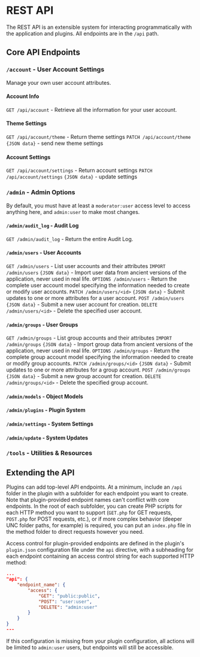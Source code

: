 # REST API

The REST API is an extensible system for interacting programmatically with the application and plugins. All endpoints are in the `/api` path.

## Core API Endpoints

### **`/account`** - User Account Settings

Manage your own user account attributes.

#### **Account Info**
`GET /api/account` - Retrieve all the information for your user account.

#### **Theme Settings**
`GET /api/account/theme` - Return theme settings
`PATCH /api/account/theme` `{JSON data}` - send new theme settings

#### **Account Settings**
`GET /api/account/settings` - Return account settings
`PATCH /api/account/settings` `{JSON data}` - update settings

### **`/admin`** - Admin Options

By default, you must have at least a `moderator:user` access level to access anything here, and `admin:user` to make most changes.

#### `/admin/audit_log` - **Audit Log**

`GET /admin/audit_log` - Return the entire Audit Log.

#### `/admin/users` - **User Accounts**

`GET /admin/users` - List user accounts and their attributes
`IMPORT /admin/users` `{JSON data}` - Import user data from ancient versions of the application, never used in real life.
`OPTIONS /admin/users` - Return the complete user account model specifying the information needed to create or modify user accounts.
`PATCH /admin/users/<id>` `{JSON data}` - Submit updates to one or more attributes for a user account.
`POST /admin/users` `{JSON data}` - Submit a new user account for creation.
`DELETE /admin/users/<id>` - Delete the specified user account.

#### `/admin/groups` - **User Groups**

`GET /admin/groups` - List group accounts and their attributes
`IMPORT /admin/groups` `{JSON data}` - Import group data from ancient versions of the application, never used in real life.
`OPTIONS /admin/groups` - Return the complete group account model specifying the information needed to create or modify group accounts.
`PATCH /admin/groups/<id>` `{JSON data}` - Submit updates to one or more attributes for a group account.
`POST /admin/groups` `{JSON data}` - Submit a new group account for creation.
`DELETE /admin/groups/<id>` - Delete the specified group account.

#### `/admin/models` - **Object Models**

#### `/admin/plugins` - **Plugin System**

#### `/admin/settings` - **System Settings**

#### `/admin/update` - **System Updates**

### **`/tools`** - Utilities & Resources

## Extending the API

Plugins can add top-level API endpoints. At a minimum, include an `/api` folder in the plugin with a subfolder for each endpoint you want to create. Note that plugin-provided endpoint names can't conflict with core endpoints. In the root of each subfolder, you can create PHP scripts for each HTTP method you want to support (`GET.php` for GET requests, `POST.php` for POST requests, etc.), or if more complex behavior (deeper UNC folder paths, for example) is required, you can put an `index.php` file in the method folder to direct requests however you need.

Access control for plugin-provided endpoints are defined in the plugin's `plugin.json` configuration file under the `api` directive, with a subheading for each endpoint containing an access control string for each supported HTTP method:

```json
...
"api": {
    "endpoint_name": {
        "access": {
            "GET": "public:public",
            "POST": "user:user",
            "DELETE": "admin:user"
        }
    }
}
---
```
If this configuration is missing from your plugin configuration, all actions will be limited to `admin:user` users, but endpoints will still be accessible.
